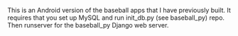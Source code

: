This is an Android version of the baseball apps that I have previously built.  It requires that you set up MySQL and run init_db.py (see baseball_py) repo.  Then runserver for the baseball_py Django web server.  
